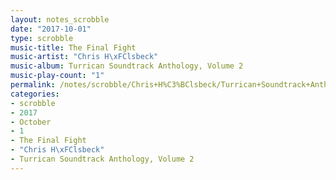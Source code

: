 ```yaml
---
layout: notes_scrobble
date: "2017-10-01"
type: scrobble
music-title: The Final Fight
music-artist: "Chris H\xFClsbeck"
music-album: Turrican Soundtrack Anthology, Volume 2
music-play-count: "1"
permalink: /notes/scrobble/Chris+H%C3%BClsbeck/Turrican+Soundtrack+Anthology%2C+Volume+2/3c2c84d782a3d7afd22a425f357c0fdf64a363ec.html
categories:
- scrobble
- 2017
- October
- 1
- The Final Fight
- "Chris H\xFClsbeck"
- Turrican Soundtrack Anthology, Volume 2
---
```

